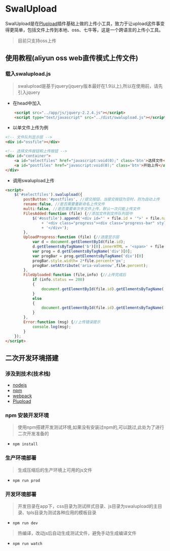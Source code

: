 # SwalUpload
SwalUpload是在[Plupload](http://www.plupload.com)插件基础上做的上传小工具，致力于让upload这件事变得更简单，包括文件上传到本地、oss、七牛等，这是一个跨语言的上传小工具。
> 目前只支持oss上传

## 使用教程(aliyun oss web直传模式上传文件)

### 载入swalupload.js
> swalupload是基于jquery(jquery版本最好在1.9以上),所以在使用前，请先引入jquery

* 在head中加入
```html
    <script src="../app/js/jquery-2.2.4.js"></script>
    <script type="text/javascript" src="../dist/swalupload.js"></script>
```
* 以单文件上传为例
```html
<!-- 文件队列显示层 -->
<div id="ossfile"></div>

<!-- 选择文件按钮和上传按钮 -->
<div id="container">
    <a id="selectfiles" href="javascript:void(0);" class='btn'>选择文件</a>
    <a id="postfiles" href="javascript:void(0);" class='btn'>开始上传</a>
</div>
```
* 调用swalupload上传
```html
<script>
    $('#selectfiles').swalupload({
        postButton:'#postfiles', //提交按钮，当提交按钮为空时，则为自动上传
        rename:false, //是否需要重新命名上传文件
        multi:false, //是否需要单次多文件上传，默认一次只能上传文件
        FilesAdded:function (file) {//添加文件到文件队列层中
            $('#ossfile').append('<div id="' + file.id + '">' + file.name + ' (' + file.ratio + ')<b></b>'
                + '<div class="progress"><div class="progress-bar" style="width: 0%"></div></div>'
                + '</div>');
        },
        UploadProgress:function (file) {//进度显示层
            var d = document.getElementById(file.id);
            d.getElementsByTagName('b')[0].innerHTML = '<span>' + file.percent + "%</span>";
            var prog = d.getElementsByTagName('div')[0];
            var progBar = prog.getElementsByTagName('div')[0]
            progBar.style.width= 2*file.percent+'px';
            progBar.setAttribute('aria-valuenow',file.percent);
        },
        FileUploaded:function (file,info) {//上传完成后
            if (info.status == 200)
            {
                document.getElementById(file.id).getElementsByTagName('b')[0].innerHTML = 'upload to oss success, object name:' + file.name;
            }
            else
            {
                document.getElementById(file.id).getElementsByTagName('b')[0].innerHTML = info.response;
            }
        },
        Error:function (msg) {//上传错误提示
            console.log(msg);
        }
    });
</script>
```

## 二次开发环境搭建

### 涉及到技术(技术栈)
- [nodejs](https://nodejs.org/en/)
- [npm](https://www.npmjs.com)
- [webpack](http://webpack.github.io)
- [Plupload](http://www.plupload.com)

### npm 安装开发环境
> 使用npm搭建开发测试环境,如果没有安装过npm的,可以跳过,此处为了进行二次开发准备的
- `npm install`

### 生产环境部署
> 生成压缩后的生产环境上可用的js文件
- `npm run prod`

### 开发环境部署
> 开发目录在app下，css目录为测试样式目录、js目录为swalupload的主目录、tpls目录为测试各种应用的模板目录
- `npm run dev`

> 热编译，改动js后自动生成测试文件，避免手动生成编译文件
- `npm run watch`